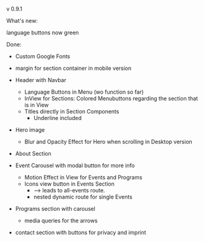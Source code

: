 v 0.9.1

What's new:

language buttons now green

Done:

- Custom Google Fonts
- margin for section container in mobile version
- Header with Navbar
  - Language Buttons in Menu (wo function so far)
  - InView for Sections: Colored Menubuttons regarding the section that is in View
  - Titles directly in Section Components
    - Underline included
- Hero image
  - Blur and Opacity Effect for Hero when scrolling in Desktop version
- About Section
- Event Carousel with modal button for more info

  - Motion Effect in View for Events and Programs
  - Icons view button in Events Section
    - --> leads to all-events route.
    - nested dynamic route for single Events

- Programs section with carousel
  - media queries for the arrows
- contact section with buttons for privacy and imprint
